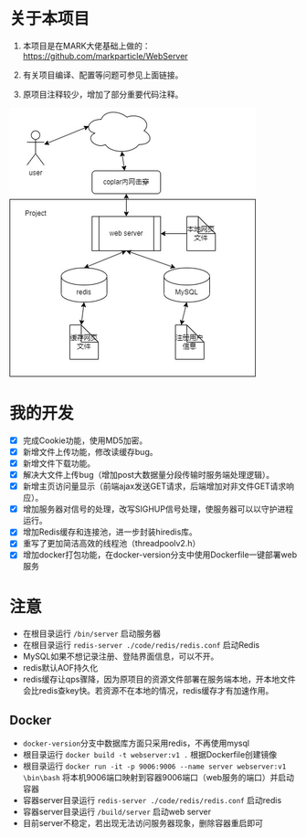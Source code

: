 # 关于本项目

1. 本项目是在MARK大佬基础上做的：https://github.com/markparticle/WebServer

2. 有关项目编译、配置等问题可参见上面链接。
3. 原项目注释较少，增加了部分重要代码注释。

![structure](./readme.assets/structure.jpg)

# 我的开发
  - [x] 完成Cookie功能，使用MD5加密。
  - [x] 新增文件上传功能，修改读缓存bug。
  - [x] 新增文件下载功能。
  - [x] 解决大文件上传bug（增加post大数据量分段传输时服务端处理逻辑）。
  - [x] 新增主页访问量显示（前端ajax发送GET请求，后端增加对非文件GET请求响应）。
  - [x] 增加服务器对信号的处理，改写SIGHUP信号处理，使服务器可以以守护进程运行。
  - [x] 增加Redis缓存和连接池，进一步封装hiredis库。
  - [x] 重写了更加简洁高效的线程池（threadpoolv2.h）
  - [x] 增加docker打包功能，在docker-version分支中使用Dockerfile一键部署web服务

# 注意
- 在根目录运行 `/bin/server` 启动服务器
- 在根目录运行 `redis-server ./code/redis/redis.conf` 启动Redis
- MySQL如果不想记录注册、登陆界面信息，可以不开。
- redis默认AOF持久化
- redis缓存让qps骤降，因为原项目的资源文件部署在服务端本地，开本地文件会比redis查key快。若资源不在本地的情况，redis缓存才有加速作用。
## Docker
- `docker-version`分支中数据库方面只采用redis，不再使用mysql
- 根目录运行 `docker build -t webserver:v1 .` 根据Dockerfile创建镜像
- 根目录运行 `docker run -it -p 9006:9006 --name server webserver:v1 \bin\bash` 将本机9006端口映射到容器9006端口（web服务的端口）并启动容器
- 容器server目录运行 `redis-server ./code/redis/redis.conf` 启动redis
- 容器server目录运行 `/build/server` 启动web server
- 目前server不稳定，若出现无法访问服务器现象，删除容器重启即可

​		

